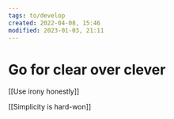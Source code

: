 ```yaml
---
tags: to/develop  
created: 2022-04-08, 15:46
modified: 2023-01-03, 21:11
---
```


# Go for clear over clever
[[Use irony honestly]]

[[Simplicity is hard-won]]
